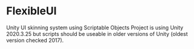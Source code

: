 # FlexibleUI
Unity UI skinning system using Scriptable Objects
Project is using Unity 2020.3.25 but scripts should be useable in older versions of Unity (oldest version checked 2017).
